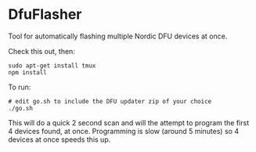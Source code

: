 DfuFlasher
===========

Tool for automatically flashing multiple Nordic DFU devices at once.

Check this out, then:

```
sudo apt-get install tmux
npm install
```

To run:

```
# edit go.sh to include the DFU updater zip of your choice
./go.sh
```

This will do a quick 2 second scan and will the attempt to program the
first 4 devices found, at once. Programming is slow (around 5 minutes)
so 4 devices at once speeds this up.
